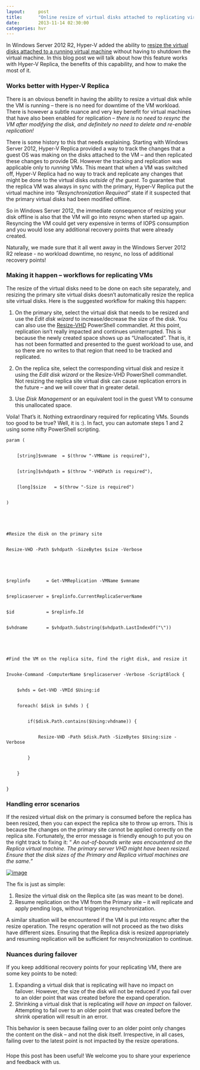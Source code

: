 ```yaml
---
layout:     post
title:      "Online resize of virtual disks attached to replicating virtual machines"
date:       2013-11-14 02:30:00
categories: hvr
---
```

In Windows Server 2012 R2, Hyper-V added the ability to [resize the virtual disks attached to a running virtual machine](http://technet.microsoft.com/en-us/library/dn282286.aspx) without having to shutdown the virtual machine. In this blog post we will talk about how this feature works with Hyper-V Replica, the benefits of this capability, and how to make the most of it.

### Works better with Hyper-V Replica

There is an obvious benefit in having the ability to resize a virtual disk while the VM is running – there is no need for downtime of the VM workload. There is however a subtle nuance and very key benefit for virtual machines that have also been enabled for replication – _there is no need to resync the VM after modifying the disk, and definitely no need to delete and re-enable replication!_

There is some history to this that needs explaining. Starting with Windows Server 2012, Hyper-V Replica provided a way to track the changes that a guest OS was making on the disks attached to the VM – and then replicated these changes to provide DR. However the tracking and replication was applicable only to _running_ VMs. This meant that when a VM was switched off, Hyper-V Replica had no way to track and replicate any changes that might be done to the virtual disks _outside of the guest_. To guarantee that the replica VM was always in sync with the primary, Hyper-V Replica put the virtual machine into _“Resynchronization Required”_ state if it suspected that the primary virtual disks had been modified offline.

So in Windows Server 2012, the immediate consequence of resizing your disk offline is also that the VM will go into resync when started up again. Resyncing the VM could get very expensive in terms of IOPS consumption and you would lose any additional recovery points that were already created. 

Naturally, we made sure that it all went away in the Windows Server 2012 R2 release - no workload downtime, no resync, no loss of additional recovery points!

### Making it happen – workflows for replicating VMs

The resize of the virtual disks need to be done on each site separately, and resizing the primary site virtual disks doesn’t automatically resize the replica site virtual disks. Here is the suggested workflow for making this happen:

  1. On the primary site, select the virtual disk that needs to be resized and use the _Edit disk wizard_ to increase/decrease the size of the disk. You can also use the [Resize-VHD](http://technet.microsoft.com/en-us/library/hh848535.aspx) PowerShell commandlet. At this point, replication isn’t really impacted and continues uninterrupted. This is because the newly created space shows up as “Unallocated”. That is, it has not been formatted and presented to the guest workload to use, and so there are no writes to that region that need to be tracked and replicated.

  2. On the replica site, select the corresponding virtual disk and resize it using the _Edit disk wizard_ or the Resize-VHD PowerShell commandlet. Not resizing the replica site virtual disk can cause replication errors in the future – and we will cover that in greater detail.

  3. Use _Disk Management_ or an equivalent tool in the guest VM to consume this unallocated space.




Voila! That’s it. Nothing extraordinary required for replicating VMs. Sounds too good to be true? Well, it is :). In fact, you can automate steps 1 and 2 using some nifty PowerShell scripting.
    
    
    param (
    
    
        [string]$vmname  = $(throw "-VMName is required"),
    
    
        [string]$vhdpath = $(throw "-VHDPath is required"),
    
    
        [long]$size   = $(throw "-Size is required")
    
    
    )
    
    
     
    
    
    #Resize the disk on the primary site
    
    
    Resize-VHD -Path $vhdpath -SizeBytes $size -Verbose
    
    
     
    
    
    $replinfo      = Get-VMReplication -VMName $vmname
    
    
    $replicaserver = $replinfo.CurrentReplicaServerName
    
    
    $id            = $replinfo.Id
    
    
    $vhdname       = $vhdpath.Substring($vhdpath.LastIndexOf("\"))
    
    
     
    
    
    #Find the VM on the replica site, find the right disk, and resize it
    
    
    Invoke-Command -ComputerName $replicaserver -Verbose -ScriptBlock {
    
    
        $vhds = Get-VHD -VMId $Using:id
    
    
        foreach( $disk in $vhds ) {
    
    
            if($disk.Path.contains($Using:vhdname)) {
    
    
                Resize-VHD -Path $disk.Path -SizeBytes $Using:size -Verbose
    
    
            }
    
    
        }
    
    
    }

### Handling error scenarios

If the resized virtual disk on the primary is consumed before the replica has been resized, then you can expect the replica site to throw up errors. This is because the changes on the primary site cannot be applied correctly on the replica site. Fortunately, the error message is friendly enough to put you on the right track to fixing it: “ _An out-of-bounds write was encountered on the Replica virtual machine. The primary server VHD might have been resized. Ensure that the disk sizes of the Primary and Replica virtual machines are the same.”_

[![image](https://msdnshared.blob.core.windows.net/media/TNBlogsFS/prod.evol.blogs.technet.com/CommunityServer.Blogs.Components.WeblogFiles/00/00/00/50/45/metablogapi/2337.image_thumb_37016519.png)](https://msdnshared.blob.core.windows.net/media/TNBlogsFS/prod.evol.blogs.technet.com/CommunityServer.Blogs.Components.WeblogFiles/00/00/00/50/45/metablogapi/7585.image_5DCCEAA8.png)

The fix is just as simple:

  1. Resize the virtual disk on the Replica site (as was meant to be done). 
  2. Resume replication on the VM from the Primary site – it will replicate and apply pending logs, without triggering resynchronization.



A similar situation will be encountered if the VM is put into resync after the resize operation. The resync operation will not proceed as the two disks have different sizes. Ensuring that the Replica disk is resized appropriately and resuming replication will be sufficient for resynchronization to continue.

### Nuances during failover

If you keep additional recovery points for your replicating VM, there are some key points to be noted:

  1. Expanding a virtual disk that is replicating will have no impact on failover. However, the size of the disk will not be reduced if you fail over to an older point that was created before the expand operation.
  2. Shrinking a virtual disk that is replicating _will have an impact_ on failover. Attempting to fail over to an older point that was created before the shrink operation will result in an error.



This behavior is seen because failing over to an older point only changes the content on the disk – and not the disk itself. Irrespective, in all cases, failing over to the latest point is not impacted by the resize operations.

### 

Hope this post has been useful! We welcome you to share your experience and feedback with us. 
